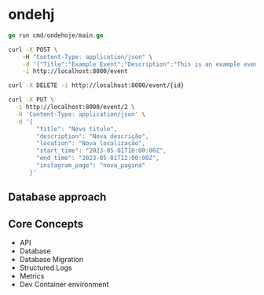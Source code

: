 # ondehj




```go
go run cmd/ondehoje/main.go
```


```bash
curl -X POST \ 
    -H "Content-Type: application/json" \
    -d '{"Title":"Example Event","Description":"This is an example event.","Location":"New York City","StartTime":"2023-04-20T11:30:27.747223-04:00" "EndTime":"2023-04-20T12:30:27.747223-04:00","InstagramPage":"example_event"}' \
    -i http://localhost:8000/event
```


```bash
curl -X DELETE -i http://localhost:8000/event/{id} 
```

```bash
curl -X PUT \
  -i http://localhost:8000/event/2 \
  -H 'Content-Type: application/json' \
  -d '{
        "title": "Novo título",
        "description": "Nova descrição",
        "location": "Nova localização",
        "start_time": "2023-05-01T10:00:00Z",
        "end_time": "2023-05-01T12:00:00Z",
        "instagram_page": "nova_pagina"
      }'

```

## Database approach

## Core Concepts 
* API
* Database
* Database Migration
* Structured Logs
* Metrics
* Dev Container environment